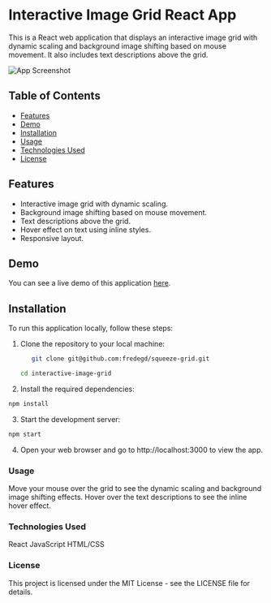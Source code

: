 # Interactive Image Grid React App

This is a React web application that displays an interactive image grid with dynamic scaling and background image shifting based on mouse movement. It also includes text descriptions above the grid.

![App Screenshot](./public/colibrigrid.gif)

## Table of Contents

- [Features](#features)
- [Demo](#demo)
- [Installation](#installation)
- [Usage](#usage)
- [Technologies Used](#technologies-used)
- [License](#license)

## Features

- Interactive image grid with dynamic scaling.
- Background image shifting based on mouse movement.
- Text descriptions above the grid.
- Hover effect on text using inline styles.
- Responsive layout.

## Demo

You can see a live demo of this application [here](https://majestic-raindrop-39f539.netlify.app/).

## Installation

To run this application locally, follow these steps:

1. Clone the repository to your local machine:

   ```bash
      git clone git@github.com:fredegd/squeeze-grid.git
      ```
      ```bash
   cd interactive-image-grid
   ```




2. Install the required dependencies:

```bash
npm install
````

3. Start the development server:

```bash
npm start
```

4. Open your web browser and go to http://localhost:3000 to view the app.

### Usage

Move your mouse over the grid to see the dynamic scaling and background image shifting effects.
Hover over the text descriptions to see the inline hover effect.

### Technologies Used

React
JavaScript
HTML/CSS

### License

This project is licensed under the MIT License - see the LICENSE file for details.
